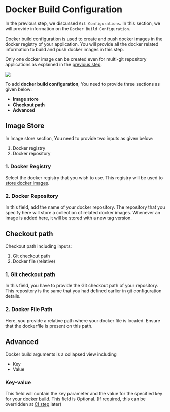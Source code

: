  # Docker Build Configuration

In the previous step, we discussed `Git Configurations`. In this section, we will provide information on the `Docker Build Configuration`.

Docker build configuration is used to create and push docker images in the docker registry of your application. You will provide all the docker related information to build and push docker images in this step.

Only one docker image can be created even for multi-git repository applications as explained in the [previous step](git-material.md).

![](../../.gitbook/assets/docker-configuration%20%283%29.gif)

To add **docker build configuration**, You need to provide three sections as given below:

* **Image store**
* **Checkout path**
* **Advanced**

## Image Store
In Image store section, You need to provide two inputs as given below: 
1. Docker registry
2. Docker repository

### 1. Docker Registry
Select the docker registry that you wish to use. This registry will be used to [store docker images](../global-configurations/docker-registries.md).

### 2. Docker Repository
In this field, add the name of your docker repository. The repository that you specify here will store a collection of related docker images. Whenever an image is added here, it will be stored with a new tag version.

## Checkout path 
Checkout path including inputs:
1. Git checkout path
2. Docker file (relative)

### 1. Git checkout path
In this field, you have to provide the Git checkout path of your repository. This repository is the same that you had defined earlier in git configuration details.

### 2. Docker File Path
Here, you provide a relative path where your docker file is located. Ensure that the dockerfile is present on this path.

## Advanced 
 Docker build arguments is a collapsed view including
   * Key
   * Value

### Key-value
This field will contain the key parameter and the value for the specified key for your [docker build](https://docs.docker.com/engine/reference/commandline/build/#options). This field is Optional. \(If required, this can be overridden at [CI step](../deploying-application/triggering-ci.md) later\)


